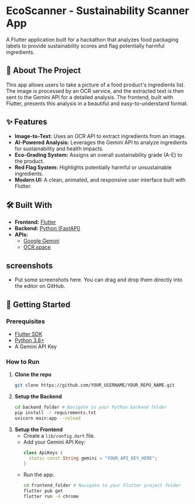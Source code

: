 # EcoScanner - Sustainability Scanner App

A Flutter application built for a hackathon that analyzes food packaging labels to provide sustainability scores and flag potentially harmful ingredients.

## 🚀 About The Project

This app allows users to take a picture of a food product's ingredients list. The image is processed by an OCR service, and the extracted text is then sent to the Gemini API for a detailed analysis. The frontend, built with Flutter, presents this analysis in a beautiful and easy-to-understand format.

## ✨ Features

- **Image-to-Text:** Uses an OCR API to extract ingredients from an image.
- **AI-Powered Analysis:** Leverages the Gemini API to analyze ingredients for sustainability and health impacts.
- **Eco-Grading System:** Assigns an overall sustainability grade (A-E) to the product.
- **Red Flag System:** Highlights potentially harmful or unsustainable ingredients.
- **Modern UI:** A clean, animated, and responsive user interface built with Flutter.

## 🛠️ Built With

- **Frontend:** [Flutter](https://flutter.dev/)
- **Backend:** [Python (FastAPI)](https://fastapi.tiangolo.com/)
- **APIs:**
    - [Google Gemini](https://ai.google.dev/)
    - [OCR.space](https://ocr.space/)

## screenshots
- Put some screenshots here. You can drag and drop them directly into the editor on GitHub.

## 🏁 Getting Started

### Prerequisites

- [Flutter SDK](https://flutter.dev/docs/get-started/install)
- [Python 3.8+](https://www.python.org/downloads/)
- A Gemini API Key

### How to Run

1.  **Clone the repo**
    ```sh
    git clone https://github.com/YOUR_USERNAME/YOUR_REPO_NAME.git
    ```
2.  **Setup the Backend**
    ```sh
    cd backend_folder # Navigate to your Python backend folder
    pip install -r requirements.txt
    uvicorn main:app --reload
    ```
3.  **Setup the Frontend**
    - Create a `lib/config.dart` file.
    - Add your Gemini API Key:
      ```dart
      class ApiKeys {
        static const String gemini = "YOUR_API_KEY_HERE";
      }
      ```
    - Run the app:
      ```sh
      cd frontend_folder # Navigate to your Flutter project folder
      flutter pub get
      flutter run -d chrome
      ```
